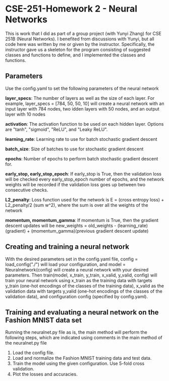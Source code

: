 # CSE-251-Homework 2 - Neural Networks

This is work that I did as part of a group project (with Yunyi Zhang) for CSE 251B (Neural Networks).  I benefited from discussions with Yunyi, but all code here was written by me or given by the instructor.  Specifically, the instructor gave us a skeleton for the program consisting of suggested classes and functions to define, and I implemented the classes and functions.



## Parameters

Use the config.yaml to set the following parameters of the neural network

**layer_specs**: The number of layers as well as the size of each layer.  For example, layer_specs = [784, 50, 50, 10] will create a neural network with an input layer with 784 nodes, two idden layers with 50 nodes, and an output layer with 10 nodes

**activation**: The activation function to be used on each hidden layer.  Options are "tanh", "sigmoid", "ReLU", and "Leaky ReLU".

**learning_rate**: Learning rate to use for batch stochastic gradient descent

**batch_size**: Size of batches to use for stochastic gradient descent

**epochs**: Number of epochs to perform batch stochastic gradient descent for.

**early_stop, early_stop_epoch**: If early_stop is True, then the validation loss will be checked every early_stop_epoch number of epochs, and the network weights will be recorded if the validation loss goes up between two consecutive checks.

**L2_penalty**: Loss function used for the network is E = (cross entropy loss) + L2_penalty/2 (sum w^2), where the sum is over all the weights of the network

**momentum, momentum_gamma**: If momentum is True, then the gradient descent updates will be new_weights = old_weights - (learning_rate)(gradient) + (momentum_gamma)(previous gradient descent update)


## Creating and training a neural network
With the desired parameters set in the config.yaml file, config = load_config("./") will load your configuration, and model = Neuralnetwork(config) will create a neural network with your desired parameters.  Then train(model, x_train, y_train, x_valid, y_valid, config) will train your neural network using x_train as the training data with targets y_train (one-hot encodings of the classes of the training data), x_valid as the validation data with targets y_valid (one-hot encodings of the classes of the validation data), and configuration config (specified by config.yaml).

## Training and evaluating a neural network on the Fashion MNIST data set
Running the neuralnet.py file as is, the main method will perform the following steps, which are indicated using comments in the main method of the  neuralnet.py file

1. Load the config file.
2. Load and normalize the Fashion MNIST training data and test data.
3. Train the model using the given configuration.  Use 5-fold cross validation.
4. Plot the losses and accuracies.

